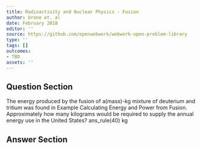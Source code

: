 ```yaml
---
title: Radioactivity and Nuclear Physics - Fusion
author: Urone et. al
date: February 2018
editor: ''
source: https://github.com/openwebwork/webwork-open-problem-library
type: ''
tags: []
outcomes:
- TBD
assets: ''
---
```


## Question Section 

The energy produced by the fusion of a(mass)-kg mixture of deuterium and tritium was found in Example Calculating Energy and Power from Fusion.
Approximately how many kilograms would be required to supply the annual energy use in the United States? 
ans_rule(40) kg



## Answer Section

